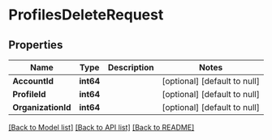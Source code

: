 # ProfilesDeleteRequest

## Properties
Name | Type | Description | Notes
------------ | ------------- | ------------- | -------------
**AccountId** | **int64** |  | [optional] [default to null]
**ProfileId** | **int64** |  | [optional] [default to null]
**OrganizationId** | **int64** |  | [optional] [default to null]

[[Back to Model list]](../README.md#documentation-for-models) [[Back to API list]](../README.md#documentation-for-api-endpoints) [[Back to README]](../README.md)



